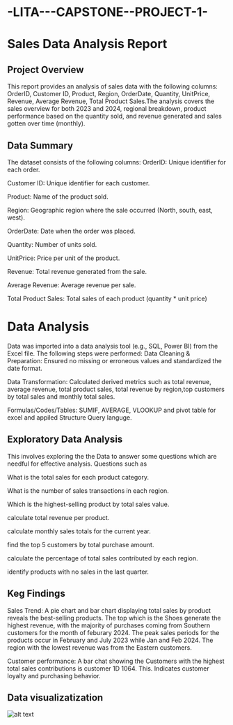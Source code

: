 # -LITA---CAPSTONE--PROJECT-1-

# Sales Data Analysis Report

## Project Overview
This report provides an analysis of sales data with the following columns: OrderID, Customer ID, Product, Region, OrderDate, Quantity, UnitPrice, Revenue, Average Revenue, Total Product Sales.The analysis covers the sales overview for both 2023 and 2024, regional breakdown, product performance based on the quantity sold, and revenue generated and sales gotten over time (monthly). 

## Data Summary
The dataset consists of the following columns:
   OrderID: Unique identifier for each order.
   
   Customer ID: Unique identifier for each customer.

   Product: Name of the product sold.

Region: Geographic region where the sale occurred (North, south, east, west).

OrderDate: Date when the order was placed. 

Quantity: Number of units sold.

UnitPrice: Price per unit of the product.

Revenue: Total revenue generated from the sale.

Average Revenue: Average revenue per sale.

Total Product Sales: Total sales of each product (quantity * unit price)

# Data Analysis 
Data was imported into a data analysis tool (e.g., SQL, Power BI) from the Excel file. The following steps were performed:
   Data Cleaning & Preparation: Ensured no missing or erroneous values and standardized the date format. 
   
   Data Transformation: Calculated derived metrics such as total revenue, average revenue, total product sales, total revenue by region,top customers by total sales and monthly total sales.

   Formulas/Codes/Tables: SUMIF, AVERAGE, VLOOKUP and pivot table for excel and appiled Structure Query languge.

   ## Exploratory Data Analysis
   This involves exploring the the Data to answer some questions which are needful for effective analysis. Questions such as

What is the total sales for each product category.

What is the number of sales transactions in each region.

Which is the highest-selling product by total sales value.

calculate total revenue per product.

calculate monthly sales totals for the current year.

find the top 5 customers by total purchase amount.

calculate the percentage of total sales contributed by each region.

identify products with no sales in the last quarter.

## Keg Findings
Sales Trend: A pie chart and bar chart displaying total sales by product reveals the best-selling products. The top which is the Shoes generate the highest revenue, with the majority of purchases coming from Southern customers for the month of feburary 2024. The peak sales periods for the products occur in February and July 2023 while Jan and Feb 2024. The region with the lowest revenue was from the Eastern customers. 

Customer performance: A bar chat showing the Customers with the highest total sales contributions is customer 1D 1064. This. Indicates customer loyalty and purchasing behavior.

## Data visualizatization

   ![alt text](http://url/to/img.png)
   
   
